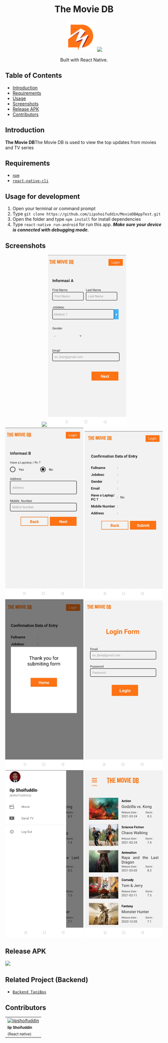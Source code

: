 <h1 align="center">The Movie DB</h1>
<p align="center">
  <img height="100" src="./Screenshot/logo.png"/>
  <img height="100" src="https://upload.wikimedia.org/wikipedia/commons/thumb/a/a7/React-icon.svg/1200px-React-icon.svg.png">
</p>
<p align="center">
  Built with React Native.
</p>

## Table of Contents

- [Introduction](#introduction)
- [Requirements](#requirements)
- [Usage](#usage-for-development)
- [Screenshots](#screenshots)
- [Release APK](#release-apk)
- [Contributors](#contributors)

## Introduction

<b>The Movie DB</b>The Movie DB is used to view the top updates from movies and TV series

## Requirements

- [`npm`](https://www.npmjs.com/get-npm)
- [`react-native-cli`](https://facebook.github.io/react-native/docs/getting-started)

## Usage for development

1. Open your terminal or command prompt
2. Type `git clone https://github.com/iipshoifuddin/MovieDBAppTest.git`
3. Open the folder and type `npm install` for install dependencies
6. Type `react-native run-android` for run this app. **_Make sure your device is connected with debugging mode_**.

## Screenshots

<div align="center">
    <img width="250" src="./Screenshot/Screen1.jpg">
    <img width="250" src="./Screenshot/Screen2.jpg">
    <img width="250" src="./Screenshot/Screen3.jpg">
    <img width="250" src="./Screenshot/Screen4.jpg">
    <img width="250" src="./Screenshot/Screen5.jpg">
    <img width="250" src="./Screenshot/Screen6.jpg">
    <img width="250" src="./Screenshot/Screen7.jpg">
    <img width="250" src="./Screenshot/Screen8.jpg">
</div>


## Release APK

<a href="https://drive.google.com/file/d/19vG8tZST8PppDRgYSoX9AislQXgS6vig/view?usp=sharing">
  <img src="https://img.shields.io/badge/Download%20from-Google%20Drive-blue.svg?style=popout&logo=google-drive"/>
</a>

## Related Project (Backend)

- [`Backend TaniBox`](https://github.com/reihnagm/TaniBox-Backend)

## Contributors

<center>
<ul>

</ul>
  <table align="center">
    <tr>   
      <td align="flex-start">
        <a href="https://github.com/iipshoifuddin">
          <img width="100" src="https://avatars3.githubusercontent.com/u/57024333?s=400&v=4" alt="iipshoifuddin"><br/>
        </a>
          <sub><b>Iip Shoifuddin</b></sub><br/>
          <sub>(React native)</sub>
      </td>
    </tr>
  </table>
</center>
